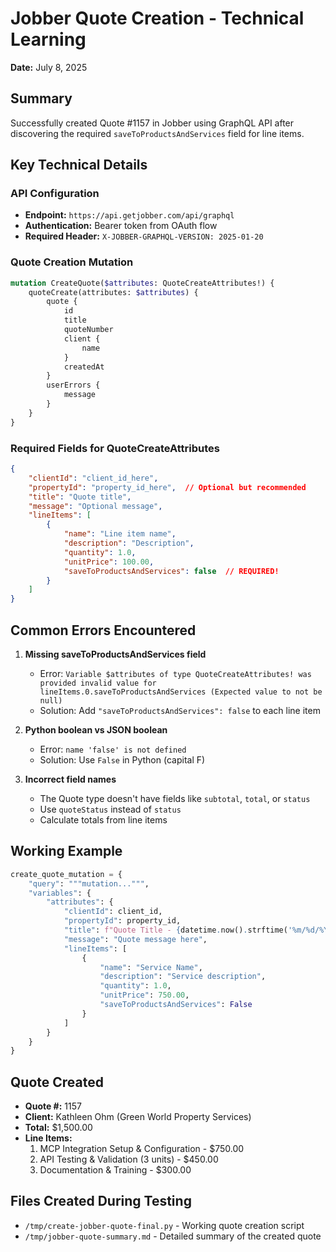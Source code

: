 # Jobber Quote Creation - Technical Learning

**Date:** July 8, 2025

## Summary

Successfully created Quote #1157 in Jobber using GraphQL API after discovering the required `saveToProductsAndServices` field for line items.

## Key Technical Details

### API Configuration
- **Endpoint:** `https://api.getjobber.com/api/graphql`
- **Authentication:** Bearer token from OAuth flow
- **Required Header:** `X-JOBBER-GRAPHQL-VERSION: 2025-01-20`

### Quote Creation Mutation

```graphql
mutation CreateQuote($attributes: QuoteCreateAttributes!) {
    quoteCreate(attributes: $attributes) {
        quote {
            id
            title
            quoteNumber
            client {
                name
            }
            createdAt
        }
        userErrors {
            message
        }
    }
}
```

### Required Fields for QuoteCreateAttributes

```json
{
    "clientId": "client_id_here",
    "propertyId": "property_id_here",  // Optional but recommended
    "title": "Quote title",
    "message": "Optional message",
    "lineItems": [
        {
            "name": "Line item name",
            "description": "Description",
            "quantity": 1.0,
            "unitPrice": 100.00,
            "saveToProductsAndServices": false  // REQUIRED!
        }
    ]
}
```

## Common Errors Encountered

1. **Missing saveToProductsAndServices field**
   - Error: `Variable $attributes of type QuoteCreateAttributes! was provided invalid value for lineItems.0.saveToProductsAndServices (Expected value to not be null)`
   - Solution: Add `"saveToProductsAndServices": false` to each line item

2. **Python boolean vs JSON boolean**
   - Error: `name 'false' is not defined`
   - Solution: Use `False` in Python (capital F)

3. **Incorrect field names**
   - The Quote type doesn't have fields like `subtotal`, `total`, or `status`
   - Use `quoteStatus` instead of `status`
   - Calculate totals from line items

## Working Example

```python
create_quote_mutation = {
    "query": """mutation...""",
    "variables": {
        "attributes": {
            "clientId": client_id,
            "propertyId": property_id,
            "title": f"Quote Title - {datetime.now().strftime('%m/%d/%Y')}",
            "message": "Quote message here",
            "lineItems": [
                {
                    "name": "Service Name",
                    "description": "Service description",
                    "quantity": 1.0,
                    "unitPrice": 750.00,
                    "saveToProductsAndServices": False
                }
            ]
        }
    }
}
```

## Quote Created

- **Quote #:** 1157
- **Client:** Kathleen Ohm (Green World Property Services)
- **Total:** $1,500.00
- **Line Items:**
  1. MCP Integration Setup & Configuration - $750.00
  2. API Testing & Validation (3 units) - $450.00
  3. Documentation & Training - $300.00

## Files Created During Testing

- `/tmp/create-jobber-quote-final.py` - Working quote creation script
- `/tmp/jobber-quote-summary.md` - Detailed summary of the created quote